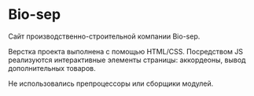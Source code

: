# Bio-sep

Сайт производственно-строительной компании Bio-sep.

Верстка проекта выполнена с помощью HTML/CSS. Посредством JS реализуются интерактивные элементы страницы: аккордеоны, вывод дополнительных товаров.

Не использовались препроцессоры или сборщики модулей.
